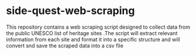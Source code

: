 # side-quest-web-scraping
This repository contains a web scraping script designed to collect data from the public UNESCO list of heritage sites .The script will extract relevant information from each site and format it into a specific structure and will convert snd  save the scraped data into a csv file  
